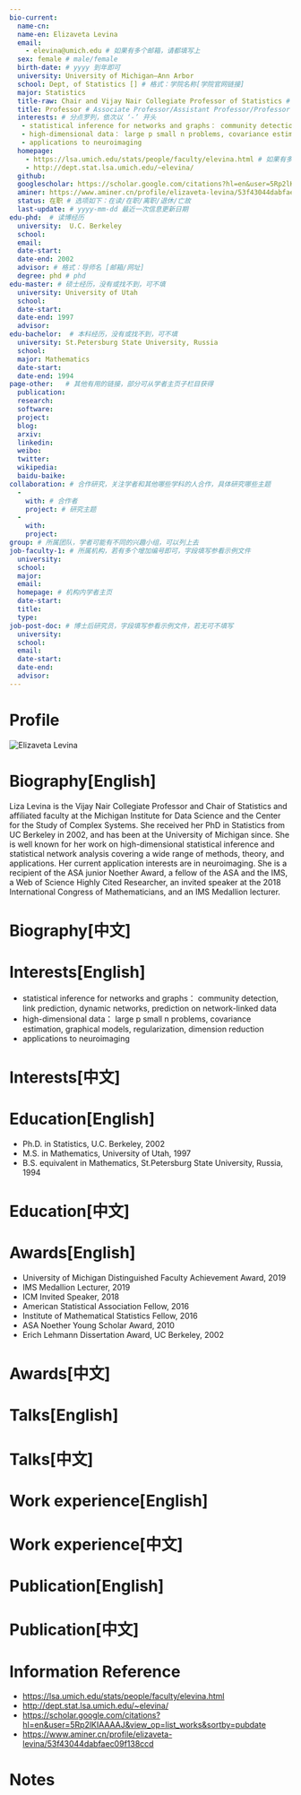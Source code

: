 ```yaml
---
bio-current:
  name-cn: 
  name-en: Elizaveta Levina
  email: 
    - elevina@umich.edu # 如果有多个邮箱，请都填写上
  sex: female # male/female
  birth-date: # yyyy 到年即可
  university: University of Michigan—Ann Arbor 
  school: Dept, of Statistics [] # 格式：学院名称[学院官网链接]
  major: Statistics
  title-raw: Chair and Vijay Nair Collegiate Professor of Statistics # 主页原始字符串
  title: Professor # Associate Professor/Assistant Professor/Professor
  interests: # 分点罗列，依次以 ‘-’ 开头
   - statistical inference for networks and graphs： community detection, link prediction, dynamic networks, prediction on network-linked data
   - high-dimensional data： large p small n problems, covariance estimation, graphical models, regularization, dimension reduction
   - applications to neuroimaging
  homepage: 
    - https://lsa.umich.edu/stats/people/faculty/elevina.html # 如果有多个主页，请都填写上
    - http://dept.stat.lsa.umich.edu/~elevina/
  github: 
  googlescholar: https://scholar.google.com/citations?hl=en&user=5Rp2lKIAAAAJ&view_op=list_works&sortby=pubdate
  aminer: https://www.aminer.cn/profile/elizaveta-levina/53f43044dabfaec09f138ccd # 从这里查找 https://www.aminer.org/search/person
  status: 在职 # 选项如下：在读/在职/离职/退休/亡故
  last-update: # yyyy-mm-dd 最近一次信息更新日期
edu-phd:  # 读博经历
  university:  U.C. Berkeley
  school: 
  email: 
  date-start: 
  date-end: 2002
  advisor: # 格式：导师名 [邮箱/网址]
  degree: phd # phd
edu-master: # 硕士经历，没有或找不到，可不填
  university: University of Utah
  school: 
  date-start: 
  date-end: 1997
  advisor:
edu-bachelor:  # 本科经历，没有或找不到，可不填
  university: St.Petersburg State University, Russia
  school: 
  major: Mathematics
  date-start: 
  date-end: 1994
page-other:   # 其他有用的链接，部分可从学者主页子栏目获得
  publication: 
  research: 
  software: 
  project: 
  blog: 
  arxiv: 
  linkedin: 
  weibo:
  twitter:
  wikipedia:
  baidu-baike:
collaboration: # 合作研究，关注学者和其他哪些学科的人合作，具体研究哪些主题
  - 
    with: # 合作者
    project: # 研究主题
  - 
    with: 
    project: 
group: # 所属团队，学者可能有不同的兴趣小组，可以列上去
job-faculty-1: # 所属机构，若有多个增加编号即可，字段填写参看示例文件
  university: 
  school: 
  major: 
  email: 
  homepage: # 机构内学者主页
  date-start: 
  title: 
  type: 
job-post-doc: # 博士后研究员，字段填写参看示例文件，若无可不填写
  university: 
  school: 
  email: 
  date-start: 
  date-end: 
  advisor: 
---
```


# Profile

![Elizaveta Levina](https://lsa.umich.edu/content/michigan-lsa/stats/en/people/faculty/elevina/jcr:content/profileImage.transform/profile_square/image.jpg)

# Biography[English]

Liza Levina is the Vijay Nair Collegiate Professor and Chair of Statistics and affiliated faculty at the Michigan Institute for Data Science and the Center for the Study of Complex Systems. She received her PhD in Statistics from UC Berkeley in 2002, and has been at the University of Michigan since.  She is well known for her work on high-dimensional statistical inference and statistical network analysis covering a wide range of methods, theory, and applications.  Her current application interests are in neuroimaging.   She is a recipient of the ASA junior Noether Award, a fellow of the ASA and the IMS, a Web of Science Highly Cited Researcher, an invited speaker at the 2018 International Congress of Mathematicians, and an IMS Medallion lecturer.

# Biography[中文]

# Interests[English]

 - statistical inference for networks and graphs： community detection, link prediction, dynamic networks, prediction on network-linked data
 - high-dimensional data： large p small n problems, covariance estimation, graphical models, regularization, dimension reduction
 - applications to neuroimaging

# Interests[中文]

# Education[English]

- Ph.D. in Statistics, U.C. Berkeley, 2002
- M.S. in Mathematics, University of Utah, 1997
- B.S. equivalent in Mathematics, St.Petersburg State University, Russia, 1994

# Education[中文]

# Awards[English]

- University of Michigan Distinguished Faculty Achievement Award, 2019
- IMS Medallion Lecturer, 2019
- ICM Invited Speaker, 2018
- American Statistical Association Fellow, 2016
- Institute of Mathematical Statistics Fellow, 2016
- ASA Noether Young Scholar Award, 2010
- Erich Lehmann Dissertation Award, UC Berkeley, 2002

# Awards[中文]

# Talks[English]

# Talks[中文]

# Work experience[English]

# Work experience[中文]

# Publication[English]

# Publication[中文]

# Information Reference

  - https://lsa.umich.edu/stats/people/faculty/elevina.html
  - http://dept.stat.lsa.umich.edu/~elevina/
  - https://scholar.google.com/citations?hl=en&user=5Rp2lKIAAAAJ&view_op=list_works&sortby=pubdate
  - https://www.aminer.cn/profile/elizaveta-levina/53f43044dabfaec09f138ccd

# Notes